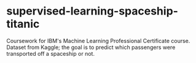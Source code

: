 # supervised-learning-spaceship-titanic
Coursework for IBM's Machine Learning Professional Certificate course. Dataset from Kaggle; the goal is to predict which passengers were transported off a spaceship or not.
